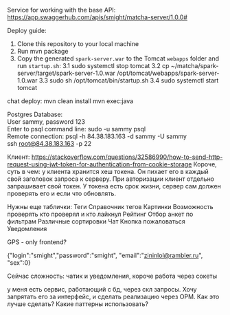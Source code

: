 Service for working with the base
API: https://app.swaggerhub.com/apis/smight/matcha-server/1.0.0#

Deploy guide:
1. Clone this repository to your local machine
2. Run mvn package
3. Copy the generated `spark-server.war` to the Tomcat `webapps` folder and run `startup.sh`:
    3.1 sudo systemctl stop tomcat
    3.2 cp ~/matcha/spark-server/target/spark-server-1.0.war /opt/tomcat/webapps/spark-server-1.0.war
    3.3 sudo sh /opt/tomcat/bin/startup.sh
    3.4 sudo systemctl start tomcat

chat deploy:
mvn clean install
mvn exec:java

Postgres Database:<br>
User sammy, password 123<br>
Enter to psql command line: sudo -u sammy psql<br>
Remote connection: psql -h 84.38.183.163 -d sammy -U sammy<br>
ssh root@84.38.183.163 -p 22


Клиент: https://stackoverflow.com/questions/32586990/how-to-send-http-request-using-jwt-token-for-authentication-from-cookie-storage
Короче, суть в чем: у клиента хранится хеш токена. Он пихает его в каждый свой заголовок запроса к серверу.
При авторизации клиент отдельно запрашивает свой токен. У токена есть срок жизни, сервер сам должен проверять его и если что обновлять.

Нужны еще таблички:
Теги
Справочник тегов
Картинки
Возможность проверять кто проверял и кто лайкнул
Рейтинг
Отбор анкет по фильтрам
Различные сортировки
Чат
Кнопка пожаловаться
Уведомления


GPS - only frontend?

{"login":"smight","password":"smight", "email":"zininlol@rambler.ru", "sex":0}

Сейчас сложность: чатик и уведомления, короче работа через сокеты

у меня есть сервис, работающий с бд, через скл запросы. Хочу запрятать его за интерфейс, и сделать реализацию через ОРМ.
Как это лучше сделать? Какие паттерны использовать?
